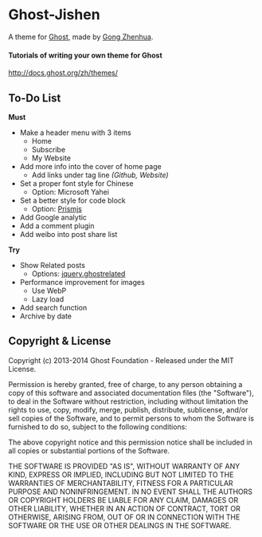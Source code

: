 # Ghost-Jishen

A theme for [Ghost](http://github.com/tryghost/ghost/), made by [Gong Zhenhua](http://allmyverse.com/about-me.php).

#### Tutorials of writing your own theme for Ghost
http://docs.ghost.org/zh/themes/

## To-Do List
**Must**

* Make a header menu with 3 items
  * Home
  * Subscribe
  * My Website
* Add more info into the cover of home page
  * Add links under tag line _(Github, Website)_
* Set a proper font style for Chinese
  * Option: Microsoft Yahei
* Set a better style for code block
  * Option: [Prismjs](http://prismjs.com/)
* Add Google analytic
* Add a comment plugin
* Add weibo into post share list

**Try**

* Show Related posts
  * Options: [jquery.ghostrelated](https://github.com/danecando/jquery.ghostrelated)
* Performance improvement for images
  * Use WebP
  * Lazy load
* Add search function
* Archive by date

## Copyright & License

Copyright (c) 2013-2014 Ghost Foundation - Released under the MIT License.

Permission is hereby granted, free of charge, to any person obtaining a copy of this software and associated documentation files (the "Software"), to deal in the Software without restriction, including without limitation the rights to use, copy, modify, merge, publish, distribute, sublicense, and/or sell copies of the Software, and to permit persons to whom the Software is furnished to do so, subject to the following conditions:

The above copyright notice and this permission notice shall be included in all copies or substantial portions of the Software.

THE SOFTWARE IS PROVIDED "AS IS", WITHOUT WARRANTY OF ANY KIND, EXPRESS OR IMPLIED, INCLUDING BUT NOT LIMITED TO THE WARRANTIES OF MERCHANTABILITY, FITNESS FOR A PARTICULAR PURPOSE AND
NONINFRINGEMENT. IN NO EVENT SHALL THE AUTHORS OR COPYRIGHT HOLDERS BE LIABLE FOR ANY CLAIM, DAMAGES OR OTHER LIABILITY, WHETHER IN AN ACTION OF CONTRACT, TORT OR OTHERWISE, ARISING FROM, OUT OF OR IN CONNECTION WITH THE SOFTWARE OR THE USE OR OTHER DEALINGS IN THE SOFTWARE.
